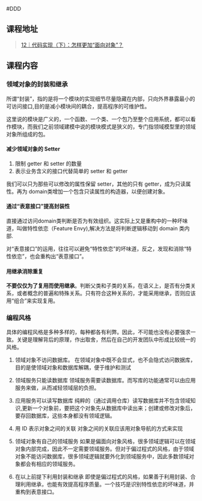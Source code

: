 #DDD 

## 课程地址

> [12｜代码实现（下）：怎样更加“面向对象”？](https://time.geekbang.org/column/article/619447)

## 课程内容

### 领域对象的封装和继承

所谓“封装”，指的是将一个模块的实现细节尽量隐藏在内部，只向外界暴露最小的可访问接口,目的是减小模块间的耦合，提高程序的可维护性。

这里说的模块是广义的，一个函数、一个类、一个包乃至整个应用系统，都可以看作模块，而我们之前领域建模中说的模块模式是狭义的，专门指领域模型里的领域对象所组成的包。

#### 减少领域对象的 Setter

1. 限制 getter 和 setter 的数量
2. 表示业务含义的接口代替简单的 setter 和 getter

我们可以只为那些可以修改的属性保留 setter，其他的只有 getter，成为只读属性。再为 domain类增加一个包含只读属性的构造器，以便创建对象。

#### 通过“表意接口”提高封装性

直接通过访问domain类判断是否为有效组织。这实际上又是重构中的一种坏味道，叫做特性依恋（Feature Envy),解决方法是将判断逻辑移动到 domain 类内部.

对“表意接口”的运用，往往可以避免“特性依恋”的坏味道，反之，发现和消除“特性依恋”，也会重构出“表意接口”。

#### 用继承消除重复

**不要仅仅为了复用而使用继承**。判断父类和子类的关系，在语义上，是否有分类关系，或者概念的普遍和特殊关系。只有符合这种关系的，才能采用继承，否则应该用“组合”来实现复用。

### 编程风格

具体的编程风格是多种多样的，每种都各有利弊。因此，不可能也没有必要强求一致。关键是理解背后的原理，作出取舍，然后在自己的开发团队中形成比较统一的风格。

1. 领域对象不访问数据库。
	 在领域对象中既不会显式，也不会隐式访问数据库，目的是使领域对象和数据库解耦，便于维护和测试 
		 
2. 领域服务只能读数据库
	 领域服务需要读数据库。而写库的功能通常可以由应用服务来做，从而减轻领域层的负担。

3. 应用服务可以读写数据库
     纯粹的（通过调用仓库）读写数据库并不包含领域知识,更新一个对象前，要把这个对象先从数据库中读出来；创建或修改对象后，要存回数据库，这些本身都没有领域逻辑。

4. 用 ID 表示对象之间的关联
	 对象之间的关联应该用对象导航的方式来实现

5. 领域对象有自己的领域服务
	 如果是偏面向对象风格，很多领域逻辑可以在领域对象内部完成，因此不一定需要领域服务。但对于偏过程式的风格，由于领域对象不能访问数据库，很多领域逻辑就要外化到领域服务中，因此多数领域对象都会有相应的领域服务。

6. 在以上前提下利用封装和继承
	 即使是偏过程式的风格，如果善于利用封装、合理利用继承，也能有效提高程序质量。一个技巧是识别特性依恋的坏味道，并重构到表意接口。












